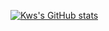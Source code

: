 [![Kws's GitHub stats](https://github-readme-stats.vercel.app/api?username=kws60000)](https://github.com/anuraghazra/github-readme-stats)
